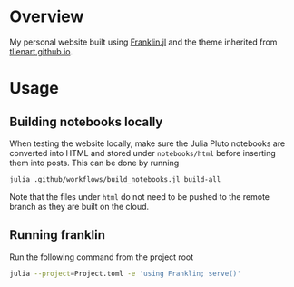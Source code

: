 # Overview
My personal website built using [Franklin.jl](https://github.com/tlienart/Franklin.jl) and the theme inherited from [tlienart.github.io](https://github.com/tlienart/tlienart.github.io).

# Usage
## Building notebooks locally
When testing the website locally, make sure the Julia Pluto notebooks are converted into HTML and stored under `notebooks/html` before inserting them into posts.
This can be done by running
```bash
julia .github/workflows/build_notebooks.jl build-all
```
Note that the files under `html` do not need to be pushed to the remote branch as they are built on the cloud.

## Running franklin
Run the following command from the project root
```bash
julia --project=Project.toml -e 'using Franklin; serve()'
```
